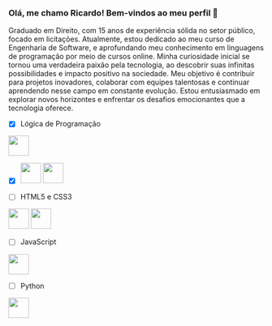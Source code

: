 ### Olá, me chamo Ricardo! Bem-vindos ao meu perfil 👋

Graduado em Direito, com 15 anos de experiência sólida no setor público, focado em licitações. Atualmente, estou dedicado ao meu curso de Engenharia de Software, e aprofundando meu conhecimento em linguagens de programação por meio de cursos online. Minha curiosidade inicial se tornou uma verdadeira paixão pela tecnologia, ao descobrir suas infinitas possibilidades e impacto positivo na sociedade. Meu objetivo é contribuir para projetos inovadores, colaborar com equipes talentosas e continuar aprendendo nesse campo em constante evolução. Estou entusiasmado em explorar novos horizontes e enfrentar os desafios emocionantes que a tecnologia oferece.


- [X] Lógica de Programação

<img loading="lazy" src="[https://cdn.jsdelivr.net/gh/devicons/devicon/icons/git/git-original.svg](https://www.google.com/url?sa=i&url=https%3A%2F%2Fpt.pngtree.com%2Fso%2Fl%25C3%25B3gica&psig=AOvVaw29rrnrN6oYY52EI3f2JtHN&ust=1696950096469000&source=images&cd=vfe&opi=89978449&ved=0CBEQjRxqFwoTCLi0q--d6YEDFQAAAAAdAAAAABAE)" width="40" height="40"/> 

- [X] <img loading="lazy" src="https://cdn.jsdelivr.net/gh/devicons/devicon/icons/git/git-original.svg" width="40" height="40"/> <img src="https://cdn.jsdelivr.net/gh/devicons/devicon@v2.15.1/devicon.min.css" width="40" height="40"/>
          
- [ ] HTML5 e CSS3
<img src="https://cdn.jsdelivr.net/gh/devicons/devicon/icons/html5/html5-original-wordmark.svg" width="40" height="40"/>
<img src="https://cdn.jsdelivr.net/gh/devicons/devicon/icons/css3/css3-original-wordmark.svg" width="40" height="40"/>
                             
- [ ] JavaScript

<img src="https://cdn.jsdelivr.net/gh/devicons/devicon/icons/javascript/javascript-original.svg" width="40" height="40"/>
        
- [ ] Python

<img src="https://cdn.jsdelivr.net/gh/devicons/devicon/icons/python/python-original-wordmark.svg" width="40" height="40"/>
          
